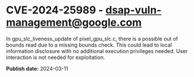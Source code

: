 # CVE-2024-25989 - dsap-vuln-management@google.com

In gpu_slc_liveness_update of pixel_gpu_slc.c, there is a possible out of bounds read due to a missing bounds check. This could lead to local information disclosure with no additional execution privileges needed. User interaction is not needed for exploitation.

**Publish date:** 2024-03-11
